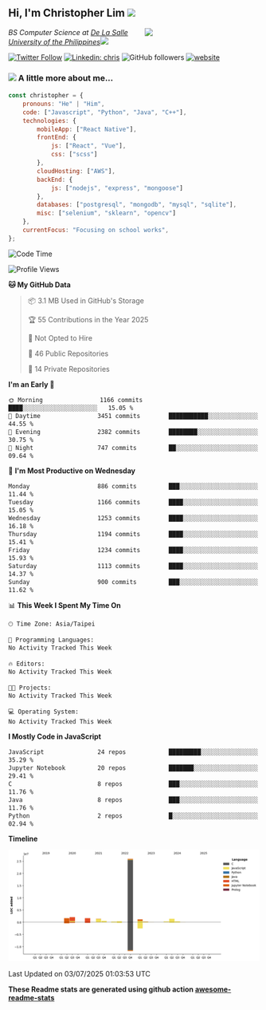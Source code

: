 <h2>Hi, I'm Christopher Lim <img src="https://media3.giphy.com/media/r3SVtaGUukD5V6UjzP/giphy.gif" width="50" /></h2>
<img align='right' src="https://media.giphy.com/media/M9gbBd9nbDrOTu1Mqx/giphy.gif" width="230">
<p><em>BS Computer Science at <a href="https://www.dlsu.edu.ph/">De La Salle University of the Philippines</a><img src="https://media.giphy.com/media/WUlplcMpOCEmTGBtBW/giphy.gif" width="30"> 
</em></p>

[![Twitter Follow](https://img.shields.io/twitter/follow/ClovesJL?label=Follow)](https://twitter.com/intent/follow?screen_name=ClovesJL)
[![Linkedin: chris](https://img.shields.io/badge/-chris-blue?style=flat-square&logo=Linkedin&logoColor=white&link=https://www.linkedin.com/in/christopher-lim-122831183/)](https://www.linkedin.com/in/christopher-lim-122831183/)
![GitHub followers](https://img.shields.io/github/followers/cc-visionary?label=Follow&style=social)
[![website](https://img.shields.io/badge/Website-46a2f1.svg?&style=flat-square&logo=Google-Chrome&logoColor=white&link=http://christopherlim.surge.sh/)](http://christopherlim.surge.sh/)

### <img src="https://media.giphy.com/media/VgCDAzcKvsR6OM0uWg/giphy.gif" width="50"> A little more about me...  

```javascript
const christopher = {
    pronouns: "He" | "Him",
    code: ["Javascript", "Python", "Java", "C++"],
    technologies: {
        mobileApp: ["React Native"],
        frontEnd: {
            js: ["React", "Vue"],
            css: ["scss"]
        },
        cloudHosting: ["AWS"],
        backEnd: {
            js: ["nodejs", "express", "mongoose"]
        },
        databases: ["postgresql", "mongodb", "mysql", "sqlite"],
        misc: ["selenium", "sklearn", "opencv"]
    },
    currentFocus: "Focusing on school works",
};
```

<!--START_SECTION:waka-->
![Code Time](http://img.shields.io/badge/Code%20Time-825%20hrs%2018%20mins-blue)

![Profile Views](http://img.shields.io/badge/Profile%20Views-0-blue)

**🐱 My GitHub Data** 

> 📦 3.1 MB Used in GitHub's Storage 
 > 
> 🏆 55 Contributions in the Year 2025
 > 
> 🚫 Not Opted to Hire
 > 
> 📜 46 Public Repositories 
 > 
> 🔑 14 Private Repositories 
 > 
**I'm an Early 🐤** 

```text
🌞 Morning                1166 commits        ████░░░░░░░░░░░░░░░░░░░░░   15.05 % 
🌆 Daytime                3451 commits        ███████████░░░░░░░░░░░░░░   44.55 % 
🌃 Evening                2382 commits        ████████░░░░░░░░░░░░░░░░░   30.75 % 
🌙 Night                  747 commits         ██░░░░░░░░░░░░░░░░░░░░░░░   09.64 % 
```
📅 **I'm Most Productive on Wednesday** 

```text
Monday                   886 commits         ███░░░░░░░░░░░░░░░░░░░░░░   11.44 % 
Tuesday                  1166 commits        ████░░░░░░░░░░░░░░░░░░░░░   15.05 % 
Wednesday                1253 commits        ████░░░░░░░░░░░░░░░░░░░░░   16.18 % 
Thursday                 1194 commits        ████░░░░░░░░░░░░░░░░░░░░░   15.41 % 
Friday                   1234 commits        ████░░░░░░░░░░░░░░░░░░░░░   15.93 % 
Saturday                 1113 commits        ████░░░░░░░░░░░░░░░░░░░░░   14.37 % 
Sunday                   900 commits         ███░░░░░░░░░░░░░░░░░░░░░░   11.62 % 
```


📊 **This Week I Spent My Time On** 

```text
🕑︎ Time Zone: Asia/Taipei

💬 Programming Languages: 
No Activity Tracked This Week

🔥 Editors: 
No Activity Tracked This Week

🐱‍💻 Projects: 
No Activity Tracked This Week

💻 Operating System: 
No Activity Tracked This Week
```

**I Mostly Code in JavaScript** 

```text
JavaScript               24 repos            █████████░░░░░░░░░░░░░░░░   35.29 % 
Jupyter Notebook         20 repos            ███████░░░░░░░░░░░░░░░░░░   29.41 % 
C                        8 repos             ███░░░░░░░░░░░░░░░░░░░░░░   11.76 % 
Java                     8 repos             ███░░░░░░░░░░░░░░░░░░░░░░   11.76 % 
Python                   2 repos             █░░░░░░░░░░░░░░░░░░░░░░░░   02.94 % 
```



**Timeline**

![Lines of Code chart](https://raw.githubusercontent.com/cc-visionary/cc-visionary/master/assets/bar_graph.png)


 Last Updated on 03/07/2025 01:03:53 UTC
<!--END_SECTION:waka-->

**These Readme stats are generated using github action [awesome-readme-stats](https://github.com/anmol098/waka-readme-stats)**
